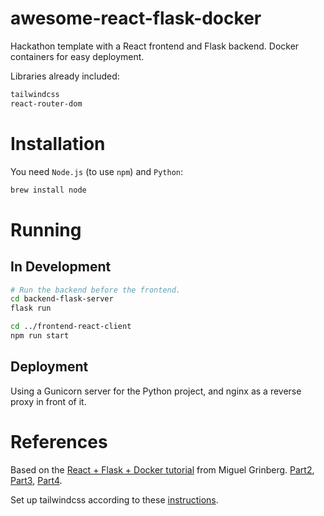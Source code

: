 # awesome-react-flask-docker
Hackathon template with a React frontend and Flask backend. Docker containers for easy deployment.

Libraries already included:
```bash
tailwindcss
react-router-dom
```

# Installation

You need `Node.js` (to use `npm`) and `Python`:
```bash
brew install node
```

# Running

## In Development

```bash
# Run the backend before the frontend.
cd backend-flask-server
flask run

cd ../frontend-react-client
npm run start
```

## Deployment

Using a Gunicorn server for the Python project, and nginx as a reverse proxy in front of it.

# References

Based on the [React + Flask + Docker tutorial](https://blog.miguelgrinberg.com/post/how-to-create-a-react--flask-project) from Miguel Grinberg. [Part2](https://blog.miguelgrinberg.com/post/how-to-deploy-a-react--flask-project), [Part3](), [Part4]().

Set up tailwindcss according to these [instructions](https://tailwindcss.com/docs/guides/create-react-app).